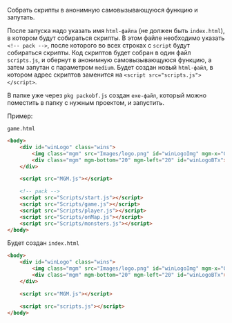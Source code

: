 
Собрать скрипты в анонимную самовызывающуюся функцию и запутать.

После запуска надо указать имя `html-файла` (не должен быть `index.html`), в котором будут собираться скрипты. В этом файле необходимо указать `<!-- pack -->`, после которого во всех строках с `script` будут собираться скрипты. Код скриптов будет собран в один файл `scripts.js`, и обернут в анонимную самовызывающуюся функцию, а затем запутан с параметром `medium`. Будет создан новый `html-файл`, в котором адрес скриптов заменится на `<script src="scripts.js"></script>`.

В папке уже через `pkg packobf.js` создан `exe-файл`, который можно поместить в папку с нужным проектом, и запустить.

Пример:

`game.html`

```html
<body>
    <div id="winLogo" class="wins">
        <img class="mgm" src="Images/logo.png" id="winLogoImg" mgm-x="0" mgm-y="200" mgm-width="700">
        <div class="mgm" mgm-bottom="20" mgm-left="20" id="winLogoBTx">Клик, чтобы начать</div>
    </div>

    <script src="MGM.js"></script>

    <!-- pack -->
    <script src="Scripts/start.js"></script>
    <script src="Scripts/game.js"></script>
    <script src="Scripts/player.js"></script>
    <script src="Scripts/onMap.js"></script>
    <script src="Scripts/monsters.js"></script>
</body>
```

Будет создан `index.html`

```html
<body>
    <div id="winLogo" class="wins">
        <img class="mgm" src="Images/logo.png" id="winLogoImg" mgm-x="0" mgm-y="200" mgm-width="700">
        <div class="mgm" mgm-bottom="20" mgm-left="20" id="winLogoBTx">Клик, чтобы начать</div>
    </div>

    <script src="MGM.js"></script>

    <script src="scripts.js"></script>
</body>
```
